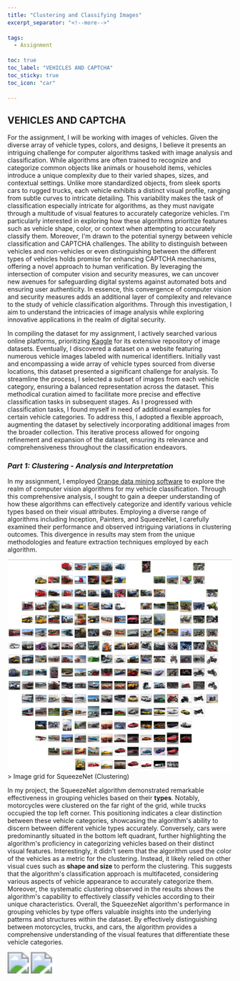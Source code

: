 ```yaml
---
title: "Clustering and Classifying Images"
excerpt_separator: "<!--more-->"

tags:
  - Assignment

toc: true
toc_label: "VEHICLES AND CAPTCHA"
toc_sticky: true
toc_icon: "car"
  
---
```

## **VEHICLES AND CAPTCHA**

For the assignment, I will be working with images of vehicles. Given the diverse array of vehicle types, colors, and designs, I believe it presents an intriguing challenge for computer algorithms tasked with image analysis and classification. While algorithms are often trained to recognize and categorize common objects like animals or household items, vehicles introduce a unique complexity due to their varied shapes, sizes, and contextual settings. Unlike more standardized objects, from sleek sports cars to rugged trucks, each vehicle exhibits a distinct visual profile, ranging from subtle curves to intricate detailing. This variability makes the task of classification especially intricate for algorithms, as they must navigate through a multitude of visual features to accurately categorize vehicles. I'm particularly interested in exploring how these algorithms prioritize features such as vehicle shape, color, or context when attempting to accurately classify them. Moreover, I'm drawn to the potential synergy between vehicle classification and CAPTCHA challenges. The ability to distinguish between vehicles and non-vehicles or even distinguishing between the different types of vehicles holds promise for enhancing CAPTCHA mechanisms, offering a novel approach to human verification. By leveraging the intersection of computer vision and security measures, we can uncover new avenues for safeguarding digital systems against automated bots and ensuring user authenticity. In essence, this convergence of computer vision and security measures adds an additional layer of complexity and relevance to the study of vehicle classification algorithms. Through this investigation, I aim to understand the intricacies of image analysis while exploring innovative applications in the realm of digital security.

In compiling the dataset for my assignment, I actively searched various online platforms, prioritizing [Kaggle](https://www.kaggle.com/datasets/kaggleashwin/vehicle-type-recognition) for its extensive repository of image datasets. Eventually, I discovered a dataset on a website featuring numerous vehicle images labeled with numerical identifiers. Initially vast and encompassing a wide array of vehicle types sourced from diverse locations, this dataset presented a significant challenge for analysis. To streamline the process, I selected a subset of images from each vehicle category, ensuring a balanced representation across the dataset. This methodical curation aimed to facilitate more precise and effective classification tasks in subsequent stages. As I progressed with classification tasks, I found myself in need of additional examples for certain vehicle categories. To address this, I adopted a flexible approach, augmenting the dataset by selectively incorporating additional images from the broader collection. This iterative process allowed for ongoing refinement and expansion of the dataset, ensuring its relevance and comprehensiveness throughout the classification endeavors.

### ***Part 1: Clustering - Analysis and Interpretation***
In my assignment, I employed [Orange data mining software](https://orangedatamining.com/) to explore the realm of computer vision algorithms for my vehicle classification. Through this comprehensive analysis, I sought to gain a deeper understanding of how these algorithms can effectively categorize and identify various vehicle types based on their visual attributes. Employing a diverse range of algorithms including Inception, Painters, and SqueezeNet, I carefully examined their performance and observed intriguing variations in clustering outcomes. This divergence in results may stem from the unique methodologies and feature extraction techniques employed by each algorithm.


<img src="/assets/images/assignment_4/SqueezeNet/SqueezeNet.png" style="zoom:300%;" />
> Image grid for SqueezeNet (Clustering)

In my project, the SqueezeNet algorithm demonstrated remarkable effectiveness in grouping vehicles based on their **types**. Notably, motorcycles were clustered on the far right of the grid, while trucks occupied the top left corner. This positioning indicates a clear distinction between these vehicle categories, showcasing the algorithm's ability to discern between different vehicle types accurately. Conversely, cars were predominantly situated in the bottom left quadrant, further highlighting the algorithm's proficiency in categorizing vehicles based on their distinct visual features. Interestingly, it didn't seem that the algorithm used the color of the vehicles as a metric for the clustering. Instead, it likely relied on other visual cues such as **shape and size** to perform the clustering. This suggests that the algorithm's classification approach is multifaceted, considering various aspects of vehicle appearance to accurately categorize them. Moreover, the systematic clustering observed in the results shows the algorithm's capability to effectively classify vehicles according to their unique characteristics.
Overall, the SqueezeNet algorithm's performance in grouping vehicles by type offers valuable insights into the underlying patterns and structures within the dataset. By effectively distinguishing between motorcycles, trucks, and cars, the algorithm provides a comprehensive understanding of the visual features that differentiate these vehicle categories.

<img src="/assets/images/assignment_4/SqueezeNet/cluster_heirachy.png" style="zoom:300%;" />
<img src="/assets/images/assignment_4/SqueezeNet/cluster_image_view.png" style="zoom:300%;" />

